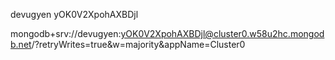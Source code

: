 devugyen
yOK0V2XpohAXBDjl

mongodb+srv://devugyen:yOK0V2XpohAXBDjl@cluster0.w58u2hc.mongodb.net/?retryWrites=true&w=majority&appName=Cluster0